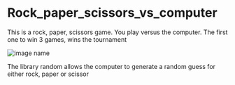 # Rock_paper_scissors_vs_computer
This is a rock, paper, scissors game. You play versus the computer. The first one to win 3 games, wins the tournament

![image name]([image_url](https://static.vecteezy.com/system/resources/previews/000/691/497/original/rock-paper-scissors-neon-icons-vector.jpg))

The library random allows the computer to generate a random guess for either rock, paper or scissor

